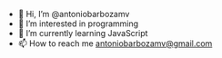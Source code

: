 - 👋 Hi, I’m @antoniobarbozamv
- 👀 I’m interested in programming
- 🌱 I’m currently learning JavaScript
- 📫 How to reach me antoniobarbozamv@gmail.com

<!---
antoniobarbozamv/antoniobarbozamv is a ✨ special ✨ repository because its `README.md` (this file) appears on your GitHub profile.
You can click the Preview link to take a look at your changes.
--->
